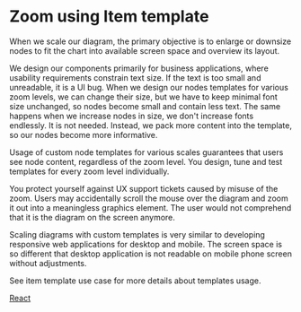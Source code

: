 # Zoom using Item template
When we scale our diagram, the primary objective is to enlarge or downsize nodes to fit the chart into available screen space and overview its layout.

We design our components primarily for business applications, where usability requirements constrain text size. If the text is too small and unreadable, it is a UI bug. When we design our nodes templates for various zoom levels, we can change their size, but we have to keep minimal font size unchanged, so nodes become small and contain less text. The same happens when we increase nodes in size, we don't increase fonts endlessly. It is not needed. Instead, we pack more content into the template, so our nodes become more informative. 

Usage of custom node templates for various scales guarantees that users see node content, regardless of the zoom level. You design, tune and test templates for every zoom level individually.

You protect yourself against UX support tickets caused by misuse of the zoom. Users may accidentally scroll the mouse over the diagram and zoom it out into a meaningless graphics element. The user would not comprehend that it is the diagram on the screen anymore.

Scaling diagrams with custom templates is very similar to developing responsive web applications for desktop and mobile.  The screen space is so different that desktop application is not readable on mobile phone screen without adjustments. 

See item template use case for more details about templates usage.

[React](../src/Samples/ZoomWithItemTemplate.jsx)

